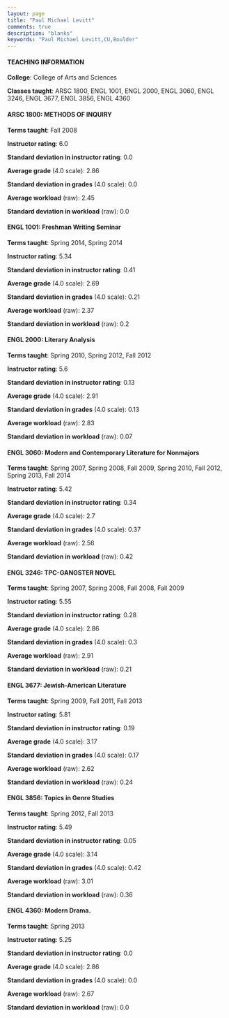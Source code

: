 ```yaml
---
layout: page
title: "Paul Michael Levitt" 
comments: true
description: "blanks"
keywords: "Paul Michael Levitt,CU,Boulder"
---
```

<head>
<script src="https://ajax.googleapis.com/ajax/libs/jquery/2.1.3/jquery.min.js"></script>
<script src="https://dl.dropboxusercontent.com/s/pc42nxpaw1ea4o9/highcharts.js?dl=0"></script>
<!-- <script src="../assets/js/highcharts.js"></script> -->
<style type="text/css">@font-face {
	font-family: "Bebas Neue";
	src: url(https://www.filehosting.org/file/details/544349/BebasNeue Regular.otf) format("opentype");
	}
	h1.Bebas { 
		font-family: "Bebas Neue", Verdana, Tahoma;
	}
</style>
</head>
	   
#### TEACHING INFORMATION

**College**: College of Arts and Sciences

**Classes taught**: ARSC 1800, ENGL 1001, ENGL 2000, ENGL 3060, ENGL 3246, ENGL 3677, ENGL 3856, ENGL 4360

#### ARSC 1800: METHODS OF INQUIRY

**Terms taught**: Fall 2008

**Instructor rating**: 6.0

**Standard deviation in instructor rating**: 0.0

**Average grade** (4.0 scale): 2.86

**Standard deviation in grades** (4.0 scale): 0.0

**Average workload** (raw): 2.45

**Standard deviation in workload** (raw): 0.0

#### ENGL 1001: Freshman Writing Seminar

**Terms taught**: Spring 2014, Spring 2014

**Instructor rating**: 5.34

**Standard deviation in instructor rating**: 0.41

**Average grade** (4.0 scale): 2.69

**Standard deviation in grades** (4.0 scale): 0.21

**Average workload** (raw): 2.37

**Standard deviation in workload** (raw): 0.2

#### ENGL 2000: Literary Analysis

**Terms taught**: Spring 2010, Spring 2012, Fall 2012

**Instructor rating**: 5.6

**Standard deviation in instructor rating**: 0.13

**Average grade** (4.0 scale): 2.91

**Standard deviation in grades** (4.0 scale): 0.13

**Average workload** (raw): 2.83

**Standard deviation in workload** (raw): 0.07

#### ENGL 3060: Modern and Contemporary Literature for Nonmajors

**Terms taught**: Spring 2007, Spring 2008, Fall 2009, Spring 2010, Fall 2012, Spring 2013, Fall 2014

**Instructor rating**: 5.42

**Standard deviation in instructor rating**: 0.34

**Average grade** (4.0 scale): 2.7

**Standard deviation in grades** (4.0 scale): 0.37

**Average workload** (raw): 2.56

**Standard deviation in workload** (raw): 0.42

#### ENGL 3246: TPC-GANGSTER NOVEL

**Terms taught**: Spring 2007, Spring 2008, Fall 2008, Fall 2009

**Instructor rating**: 5.55

**Standard deviation in instructor rating**: 0.28

**Average grade** (4.0 scale): 2.86

**Standard deviation in grades** (4.0 scale): 0.3

**Average workload** (raw): 2.91

**Standard deviation in workload** (raw): 0.21

#### ENGL 3677: Jewish-American Literature

**Terms taught**: Spring 2009, Fall 2011, Fall 2013

**Instructor rating**: 5.81

**Standard deviation in instructor rating**: 0.19

**Average grade** (4.0 scale): 3.17

**Standard deviation in grades** (4.0 scale): 0.17

**Average workload** (raw): 2.62

**Standard deviation in workload** (raw): 0.24

#### ENGL 3856: Topics in Genre Studies

**Terms taught**: Spring 2012, Fall 2013

**Instructor rating**: 5.49

**Standard deviation in instructor rating**: 0.05

**Average grade** (4.0 scale): 3.14

**Standard deviation in grades** (4.0 scale): 0.42

**Average workload** (raw): 3.01

**Standard deviation in workload** (raw): 0.36

#### ENGL 4360: Modern Drama.

**Terms taught**: Spring 2013

**Instructor rating**: 5.25

**Standard deviation in instructor rating**: 0.0

**Average grade** (4.0 scale): 2.86

**Standard deviation in grades** (4.0 scale): 0.0

**Average workload** (raw): 2.67

**Standard deviation in workload** (raw): 0.0

